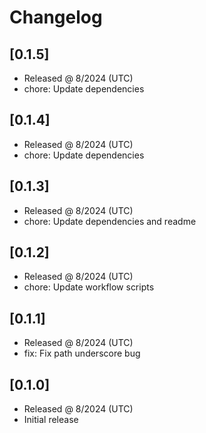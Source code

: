 # Changelog

## [0.1.5]

- Released @ 8/2024 (UTC)
- chore: Update dependencies

## [0.1.4]

- Released @ 8/2024 (UTC)
- chore: Update dependencies

## [0.1.3]

- Released @ 8/2024 (UTC)
- chore: Update dependencies and readme

## [0.1.2]

- Released @ 8/2024 (UTC)
- chore: Update workflow scripts

## [0.1.1]

- Released @ 8/2024 (UTC)
- fix: Fix path underscore bug

## [0.1.0]

- Released @ 8/2024 (UTC)
- Initial release
